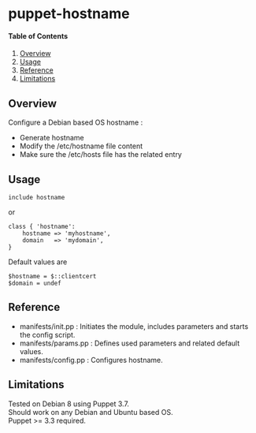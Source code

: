 # puppet-hostname

#### Table of Contents

1. [Overview](#overview)
2. [Usage](#usage)
5. [Reference](#reference)
5. [Limitations](#limitations)

## Overview

Configure a Debian based OS hostname :

* Generate hostname
* Modify the /etc/hostname file content
* Make sure the /etc/hosts file has the related entry

## Usage

```
include hostname
```

or

```
class { 'hostname':
	hostname => 'myhostname',
	domain   => 'mydomain',
}
```

Default values are

```
$hostname = $::clientcert
$domain = undef
```

## Reference

* manifests/init.pp : Initiates the module, includes parameters and starts the config script.
* manifests/params.pp : Defines used parameters and related default values.
* manifests/config.pp : Configures hostname.

## Limitations

Tested on Debian 8 using Puppet 3.7.  
Should work on any Debian and Ubuntu based OS.  
Puppet >= 3.3 required.